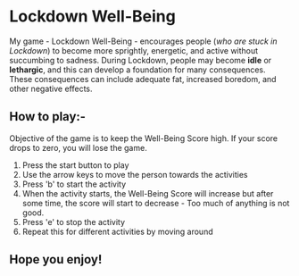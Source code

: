 # Lockdown Well-Being
My game - Lockdown Well-Being - encourages people (_who are stuck in Lockdown_) to become more sprightly, energetic, and active without succumbing to sadness. During Lockdown, people may become **idle** or **lethargic**, and this can develop a foundation for many consequences. These consequences can include adequate fat, increased boredom, and other negative effects.
## How to play:-
Objective of the game is to keep the Well-Being Score high. If your score drops to zero, you will lose the game.
1) Press the start button to play
2) Use the arrow keys to move the person towards the activities
3) Press 'b' to start the activity
4) When the activity starts, the Well-Being Score will increase but after some time, the score will start to decrease - Too much of anything is not good.
5) Press 'e' to stop the activity
6) Repeat this for different activities by moving around
## Hope you enjoy!
